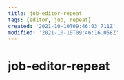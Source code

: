 ```yaml
---
title: job-editor-repeat
tags: [editor, job, repeat]
created: '2021-10-10T09:46:03.711Z'
modified: '2021-10-10T09:46:16.058Z'
---
```


# job-editor-repeat



